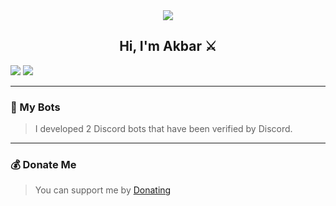 <div align="center" style"border-radius:15px">
  <a href="https://images.app.goo.gl/1GLovQCGq6ueRXpL9" title="Discord Server" target="_blank">
    <img src="https://media.discordapp.net/attachments/1235904997905137756/1283238578557681757/images.jpg?ex=66e2448e&is=66e0f30e&hm=2dea1efbd2d3fb0850b6993ace3615b68633a380be02a2c2c9c9e17795149de0&" style"width: 100%;border-radius:15px">
  </a>
</div>

## <div align="center">Hi, I'm Akbar ⚔️</div>  

<a href="https://discord.com/users/995913592253710356/"><img src="https://discord.c99.nl/widget/theme-1/995913592253710356.png"></a> <a href="https://discord.gg/2wQyNDbyk3"><img src="https://discord.com/api/guilds/1001450173903417444/widget.png?style=banner2"></a>

***

### 📜 My Bots

> I developed 2 Discord bots that have been verified by Discord.

***

### 💰 Donate Me

> You can support me by [Donating](https://saweria.co/aprilioakbar)
